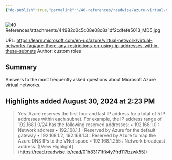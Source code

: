```yaml
---
{"dg-publish":true,"permalink":"/40-references/readwise/azure-virtual-network-faq/","tags":["rw/articles"]}
---
```


![40 References/attachments/44982d0c5c08e08c8a1df2cdfefe5013_MD5.jpg](/img/user/40%20References/attachments/44982d0c5c08e08c8a1df2cdfefe5013_MD5.jpg)
  
URL: https://learn.microsoft.com/en-us/azure/virtual-network/virtual-networks-faq#are-there-any-restrictions-on-using-ip-addresses-within-these-subnets
Author: custom roles

## Summary

Answers to the most frequently asked questions about Microsoft Azure virtual networks.

## Highlights added August 30, 2024 at 2:23 PM
>Yes. Azure reserves the first four and last IP address for a total of 5 IP addresses within each subnet.
>For example, the IP address range of 192.168.1.0/24 has the following reserved addresses:
>• 192.168.1.0 : Network address
>• 192.168.1.1 : Reserved by Azure for the default gateway
>• 192.168.1.2, 192.168.1.3 : Reserved by Azure to map the Azure DNS IPs to the VNet space
>• 192.168.1.255 : Network broadcast address. ([View Highlight] (https://read.readwise.io/read/01h83171ffk4y7frd117bzwk55))


